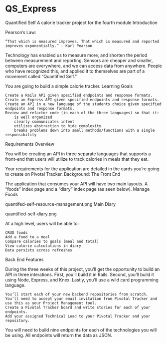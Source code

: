 # QS_Express


Quantified Self
A calorie tracker project for the fourth module
Introduction

Pearson’s Law:

    “That which is measured improves. That which is measured and reported improves exponentially.” - Karl Pearson

Technology has enabled us to measure more, and shorten the period between measurement and reporting. Sensors are cheaper and smaller, computers are everywhere, and we can access data from anywhere. People who have recognized this, and applied it to themselves are part of a movement called “Quantified Self.”

You are going to build a simple calorie tracker.
Learning Goals

    Create a Rails API given specified endpoints and response formats.
    Create an Express API given specified endpoints and response formats.
    Create an API in a new language of the students choice given specified endpoints and response formats.
    Review and refactor code (in each of the three languages) so that it:
        is well organized
        clearly communicates intent
        utilizes abstraction to hide complexity
        breaks problems down into small methods/functions with a single responsibility

Requirements Overview

You will be creating an API in three separate languages that supports a front-end that users will utilize to track calories in meals that they eat.

Your requirements for the application are detailed in the cards you’re going to create on Pivotal Tracker.
Background: The Front End

The application that consumes your API will have two main layouts. A “foods” index page and a “diary” index page (as seen below).
Manage Foods

quantifed-self-resource-management.png
Main Diary

quantified-self-diary.png

At a high level, users will be able to:

    CRUD foods
    Add a food to a meal
    Compare calories to goals (meal and total)
    View calorie calculations in diary
    Data persists across refreshes

Back End Features

During the three weeks of this project, you’ll get the opportunity to build an API in three interations. First, you’ll build it in Rails. Second, you’ll build it using Node, Express, and Knex. Lastly, you’ll use a wild card programming language.

    You’ll start each of your new backend repositories from scratch.
    You’ll need to accept your email invitation from Pivotal Tracker and use this as your Project Management tool.
    Create a Pivotal Tracker board and write stories for each of your endpoints.
    Add your assigned Technical Lead to your Pivotal Tracker and your repository.

You will need to build nine endpoints for each of the technologies you will be using. All endpoints will return the data as JSON.
